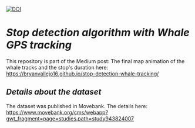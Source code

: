 [![DOI](https://zenodo.org/badge/370368563.svg)](https://zenodo.org/badge/latestdoi/370368563)

# ***Stop detection algorithm with Whale GPS tracking***

This repository is part of the Medium post: 
The final map animation of the whale tracks and the stop's duration here: https://bryanvallejo16.github.io/stop-detection-whale-tracking/

## ***Details about the dataset***

The dataset was published in Movebank. The details here: https://www.movebank.org/cms/webapp?gwt_fragment=page=studies,path=study943824007

